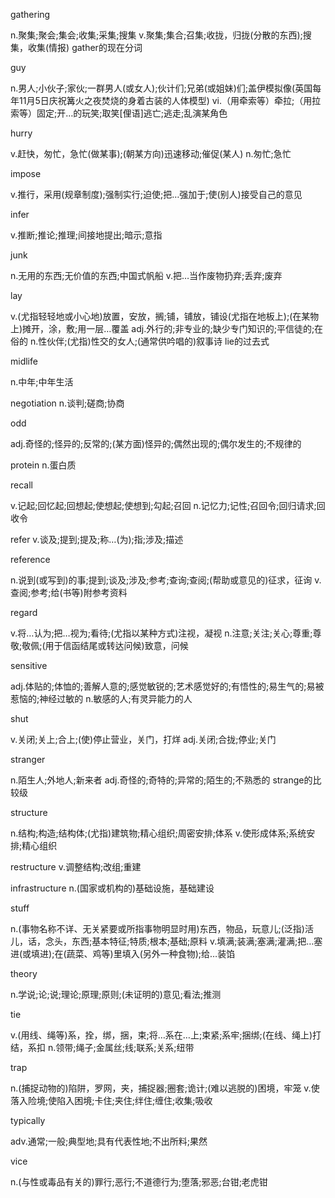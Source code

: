 gathering

n.聚集;聚会;集会;收集;采集;搜集
v.聚集;集合;召集;收拢，归拢(分散的东西);搜集，收集(情报)
gather的现在分词

guy

n.男人;小伙子;家伙;一群男人(或女人);伙计们;兄弟(或姐妹)们;盖伊模拟像(英国每年11月5日庆祝篝火之夜焚烧的身着古装的人体模型)
vi.（用牵索等）牵拉;（用拉索等）固定;开…的玩笑;取笑[俚语]逃亡;逃走;乱演某角色

hurry

v.赶快，匆忙，急忙(做某事);(朝某方向)迅速移动;催促(某人)
n.匆忙;急忙

impose

v.推行，采用(规章制度);强制实行;迫使;把…强加于;使(别人)接受自己的意见

infer

v.推断;推论;推理;间接地提出;暗示;意指

junk

n.无用的东西;无价值的东西;中国式帆船
v.把…当作废物扔弃;丢弃;废弃

lay

v.(尤指轻轻地或小心地)放置，安放，搁;铺，铺放，铺设(尤指在地板上);(在某物上)摊开，涂，敷;用一层…覆盖
adj.外行的;非专业的;缺少专门知识的;平信徒的;在俗的
n.性伙伴;(尤指)性交的女人;(通常供吟唱的)叙事诗
lie的过去式

midlife

n.中年;中年生活

negotiation n.谈判;磋商;协商

odd

adj.奇怪的;怪异的;反常的;(某方面)怪异的;偶然出现的;偶尔发生的;不规律的

protein n.蛋白质

recall

v.记起;回忆起;回想起;使想起;使想到;勾起;召回
n.记忆力;记性;召回令;回归请求;回收令

refer v.谈及;提到;提及;称…(为);指;涉及;描述

reference

n.说到(或写到)的事;提到;谈及;涉及;参考;查询;查阅;(帮助或意见的)征求，征询
v.查阅;参考;给(书等)附参考资料

regard

v.将…认为;把…视为;看待;(尤指以某种方式)注视，凝视
n.注意;关注;关心;尊重;尊敬;敬佩;(用于信函结尾或转达问候)致意，问候

sensitive

adj.体贴的;体恤的;善解人意的;感觉敏锐的;艺术感觉好的;有悟性的;易生气的;易被惹恼的;神经过敏的
n.敏感的人;有灵异能力的人

shut

v.关闭;关上;合上;(使)停止营业，关门，打烊
adj.关闭;合拢;停业;关门

stranger

n.陌生人;外地人;新来者
adj.奇怪的;奇特的;异常的;陌生的;不熟悉的
strange的比较级

structure

n.结构;构造;结构体;(尤指)建筑物;精心组织;周密安排;体系
v.使形成体系;系统安排;精心组织

restructure v.调整结构;改组;重建

infrastructure n.(国家或机构的)基础设施，基础建设

stuff

n.(事物名称不详、无关紧要或所指事物明显时用)东西，物品，玩意儿;(泛指)活儿，话，念头，东西;基本特征;特质;根本;基础;原料
v.填满;装满;塞满;灌满;把…塞进(或填进);在(蔬菜、鸡等)里填入(另外一种食物);给…装馅

theory

n.学说;论;说;理论;原理;原则;(未证明的)意见;看法;推测

tie

v.(用线、绳等)系，拴，绑，捆，束;将…系在…上;束紧;系牢;捆绑;(在线、绳上)打结，系扣
n.领带;绳子;金属丝;线;联系;关系;纽带

trap

n.(捕捉动物的)陷阱，罗网，夹，捕捉器;圈套;诡计;(难以逃脱的)困境，牢笼
v.使落入险境;使陷入困境;卡住;夹住;绊住;缠住;收集;吸收

typically

adv.通常;一般;典型地;具有代表性地;不出所料;果然

vice

n.(与性或毒品有关的)罪行;恶行;不道德行为;堕落;邪恶;台钳;老虎钳